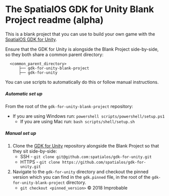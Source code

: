 # The SpatialOS GDK for Unity Blank Project readme (alpha)

This is a blank project that you can use to build your own game with the [SpatialOS GDK for Unity](https://github.com/spatialos/gdk-for-unity).

Ensure that the GDK for Unity is alongside the Blank Project side-by-side, so they both share a common parent directory:

```
  <common_parent_directory>
      ├── gdk-for-unity-blank-project
      ├── gdk-for-unity
```

You can use scripts to automatically do this or follow manual instructions.

##### Automatic set up
From the root of the `gdk-for-unity-blank-project` repository:

* If you are using Windows run: `powershell scripts/powershell/setup.ps1`
    * If you are using Mac run: `bash scripts/shell/setup.sh`

##### Manual set up
1. Clone the [GDK for Unity](https://github.com/spatialos/gdk-for-unity) repository alongside the Blank Project so that they sit side-by-side:
   * SSH - `git clone git@github.com:spatialos/gdk-for-unity.git`
   * HTTPS - `git clone https://github.com/spatialos/gdk-for-unity.git`
2. Navigate to the `gdk-for-unity` directory and checkout the pinned version which you can find in the `gdk.pinned` file, in the root of the `gdk-for-unity-blank-project` directory.
   * `git checkout <pinned_version>`
&copy; 2018 Improbable
